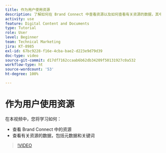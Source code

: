 ```yaml
---
title: 作为用户使用资源
description: 了解如何在 Brand Connect 中查看资源以及如何查看有关资源的数据，其中包括 [!UICONTROL Workfront DAM] 中的元数据和关键词。
activity: use
feature: Digital Content and Documents
type: Tutorial
role: User
level: Beginner
team: Technical Marketing
jira: KT-8985
exl-id: 67bc9228-f16e-4cba-bae2-d223e9d79d39
doc-type: video
source-git-commit: d17df7162ccaab6b62db34209f50131927c0a532
workflow-type: ht
source-wordcount: '53'
ht-degree: 100%

---
```


# 作为用户使用资源

在本视频中，您将学习如何：

* 查看 Brand Connect 中的资源
* 查看有关资源的数据，包括元数据和关键词

>[!VIDEO](https://video.tv.adobe.com/v/335247/?quality=12&learn=on&enablevpops)
